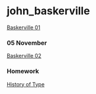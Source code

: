 # john_baskerville

[Baskerville 01](https://dominicmcgrath46.github.io/john_baskerville/baskerville1.html)

### 05 November

[Baskerville 02](https://dominicmcgrath46.github.io/john_baskerville/baskerville2.html)

### Homework

[History of Type](https://dominicmcgrath46.github.io/john_baskerville/brief-history-of-type.html)
